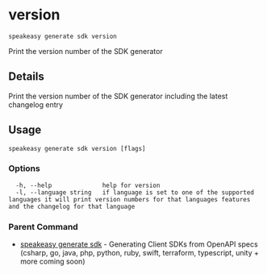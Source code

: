 # version  
`speakeasy generate sdk version`  


Print the version number of the SDK generator  

## Details

Print the version number of the SDK generator including the latest changelog entry

## Usage

```
speakeasy generate sdk version [flags]
```

### Options

```
  -h, --help              help for version
  -l, --language string   if language is set to one of the supported languages it will print version numbers for that languages features and the changelog for that language
```

### Parent Command

* [speakeasy generate sdk](README.md)	 - Generating Client SDKs from OpenAPI specs (csharp, go, java, php, python, ruby, swift, terraform, typescript, unity + more coming soon)
